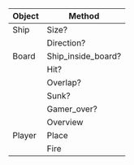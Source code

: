 |Object|Method|
------|------
Ship | Size?
     | Direction?
Board | Ship_inside_board?
      | Hit?
      | Overlap?
      | Sunk?
      | Gamer_over?
      | Overview
Player| Place
      | Fire
